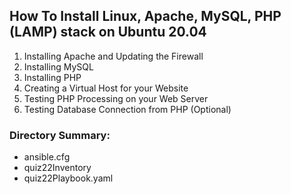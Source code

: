 ## How To Install Linux, Apache, MySQL, PHP (LAMP) stack on Ubuntu 20.04

1. Installing Apache and Updating the Firewall
2. Installing MySQL
3. Installing PHP
4. Creating a Virtual Host for your Website
5. Testing PHP Processing on your Web Server
6. Testing Database Connection from PHP (Optional)

### Directory Summary: 
+ ansible.cfg
+ quiz22Inventory
+ quiz22Playbook.yaml
